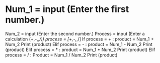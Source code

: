 # Num_1 = input (Enter the first number.)
Num_2 = input (Enter the second number.)
Process = input (Enter a calculation (+,-,*,/))
process = [+,-,*,/]
If process = + :
  product = Num_1 + Num_2
Print (product)
Elif process = - :
  product = Num_1 - Num_2
Print (product)
Elif process = * :
  product = Num_1 * Num_2
Print (product)
Elif process = / :
  Product = Num_1 / Num_2
Print (product)
